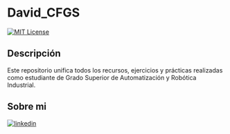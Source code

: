 # David_CFGS

[![MIT License](https://img.shields.io/badge/License-MIT-green.svg)](LICENSE)

## Descripción

Este repositorio unifica todos los recursos, ejercicios y prácticas realizadas como estudiante de Grado Superior de Automatización y Robótica Industrial.

## Sobre mi

[![linkedin](https://img.shields.io/badge/linkedin-0A66C2?style=for-the-badge&logo=linkedin&logoColor=white)](https://www.linkedin.com/in/dpinogarg/)